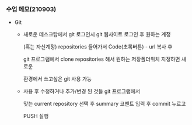 ### 수업 메모(210903)

- Git 

  - 새로운 데스크탑에서 git 로그인시 git 웹사이트 로그인 후 원하는 계정

    (혹는 자신계정)  repositories 들어가서 Code(초록버튼) - url 복사 후

    git 프로그램에서 clone repositories 해서 원하는 저장폴더위치 지정하면 새로운

    환경에서 쓰고싶은 git 사용 가능 

  - 사용 후 수정하거나 추가/변경 된 것들 git 프로그램에서 

    맞는 current repository 선택 후 summary 코멘트 입력 후 commit 누르고

    PUSH 실행

